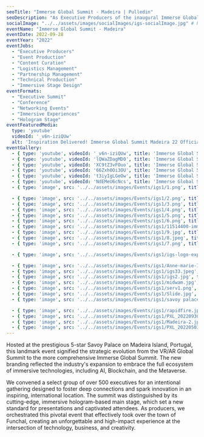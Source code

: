 ```yaml
---
seoTitle: "Immerse Global Summit - Madeira | Pulledin"
seoDescription: "As Executive Producers of the inaugural Immerse Global Summit in Madeira, we marked the transition from VR/AR to a broader immersive ecosystem, featuring a hologram stage for 500+ executives at the Savoy Palace."
socialImage: "../../assets/images/socialImages/igs-socialImage.jpg" # Placeholder: Create a 1200x630px social image and update this path.
eventName: "Immerse Global Summit - Madeira"
eventDate: 2022-09-28
eventYear: "2022"
eventJobs:
  - "Executive Producers"
  - "Event Production"
  - "Content Curation"
  - "Logistics Management"
  - "Partnership Management"
  - "Technical Production"
  - "Immersive Stage Design"
eventFormats:
  - "Executive Summit"
  - "Conference"
  - "Networking Events"
  - "Immersive Experiences"
  - "Hologram Stage"
eventFeaturedMedia:
  type: 'youtube'
  videoId: '_v6n-iziQUw'
  alt: 'Inspiration Delivered! Immerse Global Summit Madeira 22 Official Trailer'
eventGallery:
  - { type: 'youtube', videoId: '_v6n-iziQUw', title: 'Immerse Global Summit Madeira 22 Official Trailer' }
  - { type: 'youtube', videoId: 'lQWaZDagMD0', title: 'Immerse Global Summit Madeira Promo' }
  - { type: 'youtube', videoId: 'XC9tZ3vFOuo', title: 'Immerse Global Summit Europe - Official Location Announcement' }
  - { type: 'youtube', videoId: '66Zxh0Oi3OU', title: 'Immerse Global Summit Madeira Highlight' }
  - { type: 'youtube', videoId: 't3iyIgLGeOw', title: 'Immerse Global Summit Madeira Experience' }
  - { type: 'youtube', videoId: 'NdEMeU6cNcs', title: 'Immerse Global Summit Madeira Showcase' }
  - { type: 'image', src: '../../assets/images/Events/igs1/1.png', title: 'Immerse Global Summit Madeira' }

  - { type: 'image', src: '../../assets/images/Events/igs1/2.png', title: 'Immerse Global Summit Madeira' }
  - { type: 'image', src: '../../assets/images/Events/igs1/3.png', title: 'Immerse Global Summit Madeira' }
  - { type: 'image', src: '../../assets/images/Events/igs1/4.png', title: 'Immerse Global Summit Madeira' }
  - { type: 'image', src: '../../assets/images/Events/igs1/5.png', title: 'Immerse Global Summit Madeira' }
  - { type: 'image', src: '../../assets/images/Events/igs1/6.png', title: 'Immerse Global Summit Madeira' }
  - { type: 'image', src: '../../assets/images/Events/igs1/11514400-immerse-global-summit-lenovo-3976x2236.jpeg', title: 'Immerse Global Summit Madeira' }
  - { type: 'image', src: '../../assets/images/Events/igs1/9.jpg', title: 'Immerse Global Summit Madeira' }
  - { type: 'image', src: '../../assets/images/Events/igs1/8.jpeg', title: 'Immerse Global Summit Madeira' }
  - { type: 'image', src: '../../assets/images/Events/igs1/7.png', title: 'Immerse Global Summit Madeira' }

  - { type: 'image', src: '../../assets/images/Events/igs1/igs-logo-explode2.png', title: 'Immerse Global Summit Madeira' }

  - { type: 'image', src: '../../assets/images/Events/igs1/Anne-marie-IGS-stage.jpeg', title: 'Immerse Global Summit Madeira' }
  - { type: 'image', src: '../../assets/images/Events/igs1/igs33.jpeg', title: 'Immerse Global Summit Madeira' }
  - { type: 'image', src: '../../assets/images/Events/igs1/igs2.jpg', title: 'Immerse Global Summit Madeira' }
  - { type: 'image', src: '../../assets/images/Events/igs1/midwam.jpg', title: 'Immerse Global Summit Madeira' }
  - { type: 'image', src: '../../assets/images/Events/igs1/serv1.png', title: 'Immerse Global Summit Madeira' }
  - { type: 'image', src: '../../assets/images/Events/igs1/Slide.jpg', title: 'Immerse Global Summit Madeira' }
  - { type: 'image', src: '../../assets/images/Events/igs1/savoy palace.jpg', title: 'Immerse Global Summit Madeira' }

  - { type: 'image', src: '../../assets/images/Events/igs1/rapidfire.jpg', title: 'Immerse Global Summit Madeira' }
  - { type: 'image', src: '../../assets/images/Events/igs1/PXL_20220930_163640911.MP.jpg', title: 'Immerse Global Summit Madeira' }
  - { type: 'image', src: '../../assets/images/Events/igs1/Madeira-2.jpg', title: 'Immerse Global Summit Madeira' }
  - { type: 'image', src: '../../assets/images/Events/igs1/PXL_20220503_150422851.MP.jpg', title: 'Immerse Global Summit Madeira' }
---
```


Hosted at the prestigious 5-star Savoy Palace on Madeira Island, Portugal, this landmark event signified the strategic evolution from the VR/AR Global Summit to the more comprehensive Immerse Global Summit. The new branding reflected the industry's expansion to embrace the full ecosystem of immersive technologies, including AI, Blockchain, and the Metaverse.

We convened a select group of over 500 executives for an intentional gathering designed to foster deep connections and spark innovation in an inspiring, international location. The summit was distinguished by its cutting-edge, immersive hologram-based main stage, which set a new standard for presentations and captivated attendees. As producers, we orchestrated this pivotal event that effectively took over the town of Funchal, creating an unforgettable and high-impact experience at the intersection of technology, business, and creativity.